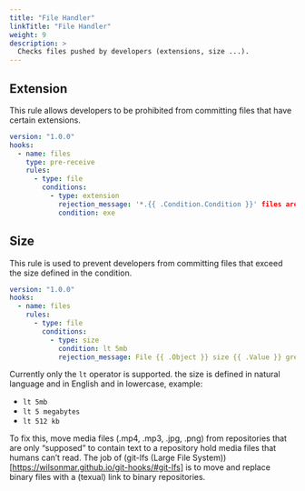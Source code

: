 ```yaml
---
title: "File Handler"
linkTitle: "File Handler"
weight: 9
description: >
  Checks files pushed by developers (extensions, size ...).
---
```


## Extension
This rule allows developers to be prohibited from committing files that have certain extensions.

``` yaml
version: "1.0.0"
hooks:
  - name: files
    type: pre-receive
    rules:
      - type: file
        conditions:
          - type: extension
            rejection_message: '*.{{ .Condition.Condition }}' files are not allowed
            condition: exe
```

## Size
This rule is used to prevent developers from committing files that exceed the size defined in the condition.

``` yaml
version: "1.0.0"
hooks:
  - name: files
    rules:
      - type: file
        conditions:
          - type: size
            condition: lt 5mb
            rejection_message: File {{ .Object }} size {{ .Value }} greater or equal than {{ .Operand }}
```

Currently only the `lt` operator is supported. the size is defined in natural language and in English and in lowercase, example:
* `lt 5mb`
* `lt 5 megabytes`
* `lt 512 kb`

To fix this, move media files (.mp4, .mp3, .jpg, .png) from repositories that are only “supposed” to contain text to a repository hold media files that humans can’t read. The job of (git-lfs (Large File System))[https://wilsonmar.github.io/git-hooks/#git-lfs] is to move and replace binary files with a (texual) link to binary repositories.